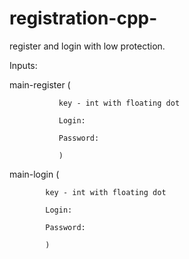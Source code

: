 # registration-cpp-
register and login with low protection.

Inputs:

main-register (
               
               key - int with floating dot

               Login: 
               
               Password:    
               
               )
               
main-login (

            key - int with floating dot

            Login:
            
            Password:       
            
            )
            
